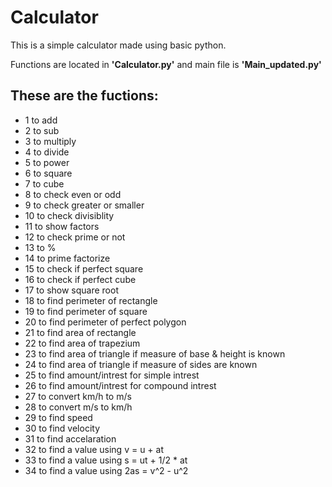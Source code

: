 # Calculator
This is a simple calculator made using basic python.

Functions are located in __'Calculator.py'__  and main file is __'Main_updated.py'__

## These are the fuctions:

- 1 to add
- 2 to sub
- 3 to multiply
- 4 to divide
- 5 to power
- 6 to square
- 7 to cube
- 8 to check even or odd
- 9 to check greater or smaller
- 10 to check divisiblity
- 11 to show factors
- 12 to check prime or not
- 13 to %
- 14 to prime factorize
- 15 to check if perfect square
- 16 to check if perfect cube
- 17 to show square root
- 18 to find perimeter of rectangle
- 19 to find perimeter of square
- 20 to find perimeter of perfect polygon
- 21 to find area of rectangle
- 22 to find area of trapezium
- 23 to find area of triangle if measure of base & height is known
- 24 to find area of triangle if measure of sides are known
- 25 to find amount/intrest for simple intrest
- 26 to find amount/intrest for compound intrest
- 27 to convert km/h to m/s
- 28 to convert m/s to km/h
- 29 to find speed
- 30 to find velocity
- 31 to find accelaration
- 32 to find a value using v = u + at
- 33 to find a value using s = ut + 1/2 * at
- 34 to find a value using 2as = v^2 - u^2
